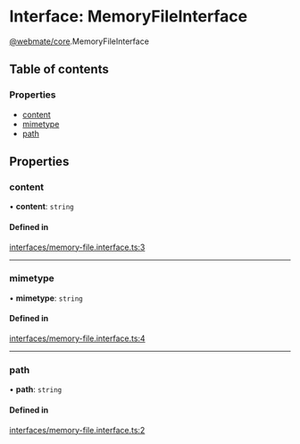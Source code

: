 # Interface: MemoryFileInterface

[@webmate/core](../wiki/@webmate.core).MemoryFileInterface

## Table of contents

### Properties

- [content](../wiki/@webmate.core.MemoryFileInterface#content)
- [mimetype](../wiki/@webmate.core.MemoryFileInterface#mimetype)
- [path](../wiki/@webmate.core.MemoryFileInterface#path)

## Properties

### content

• **content**: `string`

#### Defined in

[interfaces/memory-file.interface.ts:3](https://gitlab.com/ligrila/webmate-lit/-/blob/4b99057/packages/core/src/interfaces/memory-file.interface.ts#L3)

___

### mimetype

• **mimetype**: `string`

#### Defined in

[interfaces/memory-file.interface.ts:4](https://gitlab.com/ligrila/webmate-lit/-/blob/4b99057/packages/core/src/interfaces/memory-file.interface.ts#L4)

___

### path

• **path**: `string`

#### Defined in

[interfaces/memory-file.interface.ts:2](https://gitlab.com/ligrila/webmate-lit/-/blob/4b99057/packages/core/src/interfaces/memory-file.interface.ts#L2)
